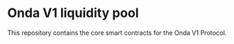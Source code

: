 # Onda V1 liquidity pool
This repository contains the core smart contracts for the Onda V1 Protocol.
